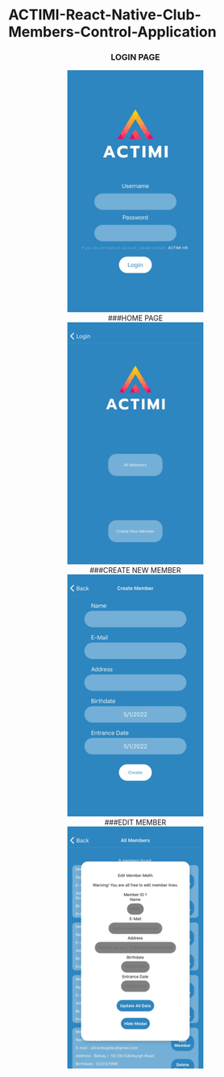 # ACTIMI-React-Native-Club-Members-Control-Application

<div align="center"><h3>LOGIN PAGE</h3></div>
<div align="center"><img src="assets/login.jpeg" alt="login" width="270" height="480"/></div>
<div align="center">###HOME PAGE</div>
<div align="center"><img src="assets/home.jpeg" alt="home" width="270" height="480"/></div>
<div align="center">###CREATE NEW MEMBER</div>
<div align="center"><img src="assets/createmember.jpeg" alt="createmember" width="270" height="480"/></div>
<div align="center">###EDIT MEMBER</div>
<div align="center"><img src="assets/editmember.jpeg" alt="editmember" width="270" height="480"/></div>